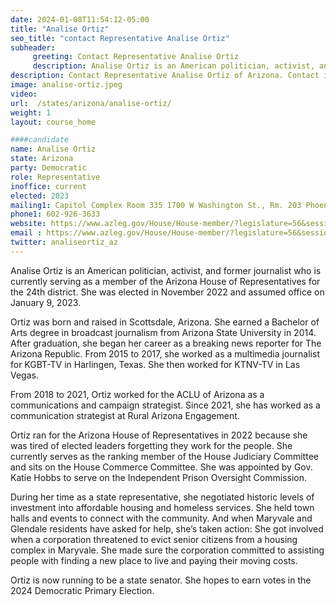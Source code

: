 ```yaml
---
date: 2024-01-08T11:54:12-05:00
title: "Analise Ortiz"
seo_title: "contact Representative Analise Ortiz"
subheader:
     greeting: Contact Representative Analise Ortiz
     description: Analise Ortiz is an American politician, activist, and former journalist who is currently serving as a member of the Arizona House of Representative for the 24th district. She was elected in November 2022 and assumed office on January 9, 2023.
description: Contact Representative Analise Ortiz of Arizona. Contact information for Analise Ortiz includes email address, phone number, and mailing address.
image: analise-ortiz.jpeg
video:
url:  /states/arizona/analise-ortiz/
weight: 1
layout: course_home

####candidate
name: Analise Ortiz
state: Arizona
party: Democratic
role: Representative
inoffice: current
elected: 2023
mailing1: Capitol Complex Room 335 1700 W Washington St., Rm. 203 Phoenix, AZ 85007-2890
phone1: 602-926-3633
website: https://www.azleg.gov/House/House-member/?legislature=56&session=128&legislator=2178/
email : https://www.azleg.gov/House/House-member/?legislature=56&session=128&legislator=2178/
twitter: analiseortiz_az
---
```


Analise Ortiz is an American politician, activist, and former journalist who is currently serving as a member of the Arizona House of Representatives for the 24th district. She was elected in November 2022 and assumed office on January 9, 2023.

Ortiz was born and raised in Scottsdale, Arizona. She earned a Bachelor of Arts degree in broadcast journalism from Arizona State University in 2014. After graduation, she began her career as a breaking news reporter for The Arizona Republic. From 2015 to 2017, she worked as a multimedia journalist for KGBT-TV in Harlingen, Texas. She then worked for KTNV-TV in Las Vegas.

From 2018 to 2021, Ortiz worked for the ACLU of Arizona as a communications and campaign strategist. Since 2021, she has worked as a communication strategist at Rural Arizona Engagement.

Ortiz ran for the Arizona House of Representatives in 2022 because she was tired of elected leaders forgetting they work for the people. She currently serves as the ranking member of the House Judiciary Committee and sits on the House Commerce Committee. She was appointed by Gov. Katie Hobbs to serve on the Independent Prison Oversight Commission.

During her time as a state representative, she negotiated historic levels of investment into affordable housing and homeless services. She held town halls and events to connect with the community. And when Maryvale and Glendale residents have asked for help, she’s taken action: She got involved when a corporation threatened to evict senior citizens from a housing complex in Maryvale. She made sure the corporation committed to assisting people with finding a new place to live and paying their moving costs.

Ortiz is now running to be a state senator. She hopes to earn votes in the 2024 Democratic Primary Election.
